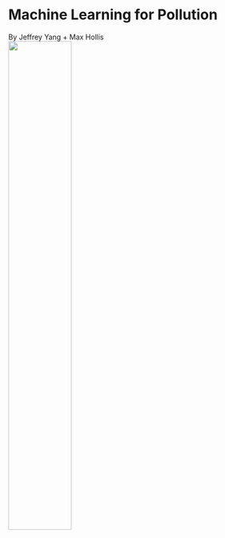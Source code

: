 # Machine Learning for Pollution
<div> By Jeffrey Yang + Max Hollis </div>
<img height = "50%" width = "50%" src="https://cdn-images-1.medium.com/max/1200/1*37N7BHNaEsXPaerNQ8wBdA.png">
